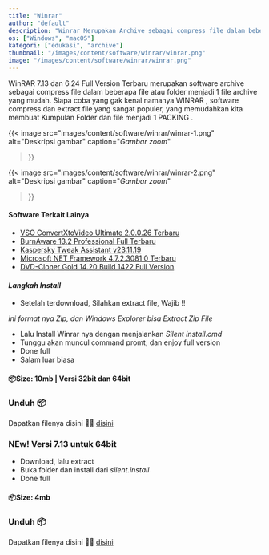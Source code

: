 ```yaml
---
title: "Winrar"
author: "default"
description: "Winrar Merupakan Archive sebagai compress file dalam beberapa file atau folder menjadi satu file archive."
os: ["Windows", "macOS"]
kategori: ["edukasi", "archive"]
thumbnail: "/images/content/software/winrar/winrar.png"
image: "/images/content/software/winrar/winrar.png"
---
```


WinRAR 7.13 dan 6.24 Full Version Terbaru merupakan software archive sebagai compress file dalam beberapa file atau folder menjadi  1 file archive yang mudah. Siapa coba yang gak kenal namanya WINRAR , software compress dan extract file yang sangat populer, yang memudahkan kita membuat Kumpulan Folder dan file menjadi 1 PACKING .

{{< image 
  src="images/content/software/winrar/winrar-1.png" 
  alt="Deskripsi gambar" 
  caption="*Gambar zoom*" 
>}}

{{< image 
  src="images/content/software/winrar/winrar-2.png" 
  alt="Deskripsi gambar" 
  caption="*Gambar zoom*" 
>}}

#### Software Terkait Lainya

- [VSO ConvertXtoVideo Ultimate 2.0.0.26 Terbaru](#)
- [BurnAware 13.2 Professional Full Terbaru](#)
- [Kaspersky Tweak Assistant v23.11.19](#)
- [Microsoft NET Framework 4.7.2.3081.0 Terbaru](#)
- [DVD-Cloner Gold 14.20 Build 1422 Full Version](#)

#### *Langkah Install*

- Setelah terdownload, Silahkan extract file, Wajib !!

*ini format nya Zip, dan Windows Explorer bisa Extract Zip File*

- Lalu Install Winrar nya dengan menjalankan *Silent install.cmd*
- Tunggu akan muncul command promt, dan enjoy full version
- Done full
- Salam luar biasa

#### 📦Size: 10mb | Versi 32bit dan 64bit
### Unduh 📦
Dapatkan filenya disini 🕵️‍♀️ [disini](https://gofile.io/d/t6l3QA)

### NEw! Versi 7.13 untuk 64bit

- Download, lalu extract
- Buka folder dan install dari *silent.install*
- Done full

#### 📦Size: 4mb
### Unduh 📦
Dapatkan filenya disini 🕵️‍♀️ [disini](https://www.mediafire.com/file/2apdpzpp5euiaz8/Winrar.7.13.x64.kuyhAa.zip/file)
